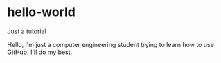 # hello-world
Just a tutorial

Hello, i'm just a computer engineering student trying to learn how to use GitHub. 
I'll do my best.
